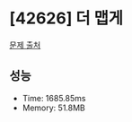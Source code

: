 # [42626] 더 맵게

[문제 출처](https://school.programmers.co.kr/learn/courses/30/lessons/42626)

## 성능

- Time: 1685.85ms
- Memory: 51.8MB